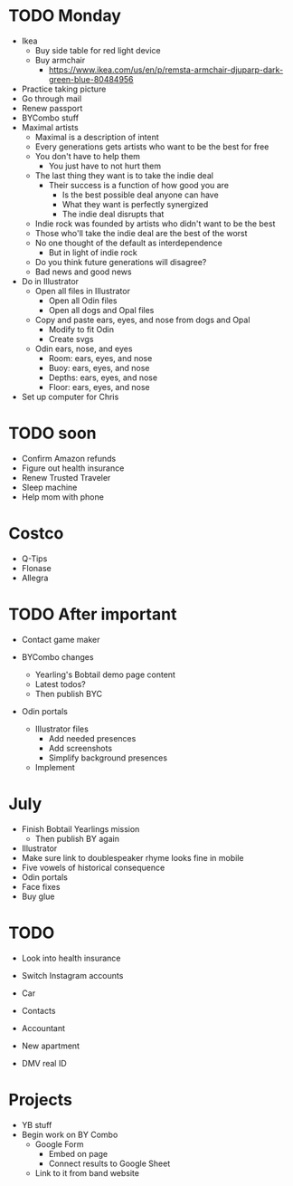 # TODO Monday
* Ikea
    * Buy side table for red light device
    * Buy armchair
        * https://www.ikea.com/us/en/p/remsta-armchair-djuparp-dark-green-blue-80484956
* Practice taking picture
* Go through mail
* Renew passport
* BYCombo stuff
* Maximal artists
    * Maximal is a description of intent
    * Every generations gets artists who want to be the best for free
    * You don't have to help them
        * You just have to not hurt them
    * The last thing they want is to take the indie deal
        * Their success is a function of how good you are
            * Is the best possible deal anyone can have
            * What they want is perfectly synergized
            * The indie deal disrupts that
    * Indie rock was founded by artists who didn't want to be the best
    * Those who'll take the indie deal are the best of the worst
    * No one thought of the default as interdependence
        * But in light of indie rock
    * Do you think future generations will disagree?
    * Bad news and good news
* Do in Illustrator
    * Open all files in Illustrator
        * Open all Odin files
        * Open all dogs and Opal files
    * Copy and paste ears, eyes, and nose from dogs and Opal
        * Modify to fit Odin
        * Create svgs
    * Odin ears, nose, and eyes
        * Room: ears, eyes, and nose
        * Buoy: ears, eyes, and nose
        * Depths: ears, eyes, and nose
        * Floor: ears, eyes, and nose
* Set up computer for Chris

# TODO soon
* Confirm Amazon refunds
* Figure out health insurance
* Renew Trusted Traveler
* Sleep machine
* Help mom with phone

# Costco
* Q-Tips
* Flonase
* Allegra

# TODO After important
* Contact game maker
* BYCombo changes
    * Yearling's Bobtail demo page content
    * Latest todos?
    * Then publish BYC

* Odin portals
    * Illustrator files
        * Add needed presences
        * Add screenshots
        * Simplify background presences
    * Implement
<!-- * Didi past ending
    * Make sketch to scan
        * Photo scrapbook
    * Implement -->
<!-- * My 100,000th Dream
    * Create Illustrator file
    * Add dream final presence
    * Design and draw dream final -->

# July
* Finish Bobtail Yearlings mission
    * Then publish BY again
* Illustrator
* Make sure link to doublespeaker rhyme looks fine in mobile
* Five vowels of historical consequence
* Odin portals
* Face fixes
* Buy glue

# TODO
* Look into health insurance
* Switch Instagram accounts

* Car
* Contacts
* Accountant
* New apartment
* DMV real ID

# Projects
* YB stuff
* Begin work on BY Combo
    * Google Form
        * Embed on page
        * Connect results to Google Sheet
    * Link to it from band website